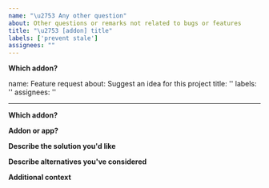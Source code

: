 ```yaml
---
name: "\u2753 Any other question"
about: Other questions or remarks not related to bugs or features
title: "\u2753 [addon] title"
labels: ['prevent stale']
assignees: ""
---
```


<!-- markdownlint-disable MD036 -->

**Which addon?**

<!--The title of the addon the new feature is for.-->

name: Feature request
about: Suggest an idea for this project
title: ''
labels: ''
assignees: ''

---

**Which addon?**

<!--The title of the addon the new feature is for.-->

**Addon or app?**

<!--Are you sure it is linked to the addon? If in the original app, the question should be posed there.-->

**Describe the solution you'd like**

<!--A clear and concise description of what you want to happen.-->

**Describe alternatives you've considered**

<!--A clear and concise description of any alternative solutions or features you've considered.-->

**Additional context**

<!--Add any other context here.-->
